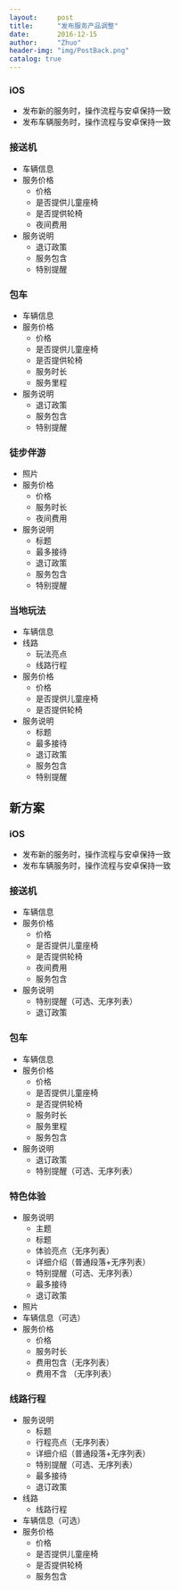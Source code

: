 ```yaml
---
layout:     post
title:      "发布服务产品调整"
date:       2016-12-15
author:     "Zhuo"
header-img: "img/PostBack.png"
catalog: true
---
```


### iOS
* 发布新的服务时，操作流程与安卓保持一致
* 发布车辆服务时，操作流程与安卓保持一致

### 接送机
* 车辆信息
* 服务价格
	* 价格
	* 是否提供儿童座椅
	* 是否提供轮椅
	* 夜间费用
* 服务说明
	* 退订政策
	* 服务包含
	* 特别提醒
	
### 包车
* 车辆信息
* 服务价格
	* 价格
	* 是否提供儿童座椅
	* 是否提供轮椅
	* 服务时长
	* 服务里程
* 服务说明
	* 退订政策
	* 服务包含
	* 特别提醒
	
### 徒步伴游
* 照片
* 服务价格
	* 价格
	* 服务时长
	* 夜间费用
* 服务说明
	* 标题
	* 最多接待
	* 退订政策
	* 服务包含
	* 特别提醒

### 当地玩法
* 车辆信息
* 线路
	* 玩法亮点
	* 线路行程
* 服务价格
	* 价格
	* 是否提供儿童座椅
	* 是否提供轮椅
* 服务说明
	* 标题
	* 最多接待
	* 退订政策
	* 服务包含
	* 特别提醒

## 新方案

### iOS
* 发布新的服务时，操作流程与安卓保持一致
* 发布车辆服务时，操作流程与安卓保持一致

### 接送机
* 车辆信息
* 服务价格
	* 价格
	* 是否提供儿童座椅
	* 是否提供轮椅
	* 夜间费用
	* 服务包含
* 服务说明
	* 特别提醒（可选、无序列表）
	* 退订政策

### 包车
* 车辆信息
* 服务价格
	* 价格
	* 是否提供儿童座椅
	* 是否提供轮椅
	* 服务时长
	* 服务里程
	* 服务包含
* 服务说明
	* 退订政策
	* 特别提醒（可选、无序列表）

### 特色体验
* 服务说明
	* 主题
	* 标题
	* 体验亮点（无序列表）
	* 详细介绍（普通段落+无序列表）
	* 特别提醒（可选、无序列表）
	* 最多接待
	* 退订政策	
* 照片
* 车辆信息（可选）
* 服务价格
	* 价格
	* 服务时长
	* 费用包含（无序列表）
	* 费用不含	（无序列表）

### 线路行程
* 服务说明
	* 标题
	* 行程亮点（无序列表）
	* 详细介绍（普通段落+无序列表）
	* 特别提醒（可选、无序列表）
	* 最多接待
	* 退订政策
* 线路
	* 线路行程 
* 车辆信息（可选）
* 服务价格
	* 价格
	* 是否提供儿童座椅
	* 是否提供轮椅
	* 服务包含
